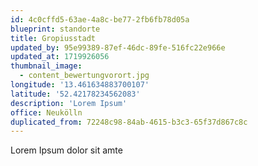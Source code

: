 ```yaml
---
id: 4c0cffd5-63ae-4a8c-be77-2fb6fb78d05a
blueprint: standorte
title: Gropiusstadt
updated_by: 95e99389-87ef-46dc-89fe-516fc22e966e
updated_at: 1719926056
thumbnail_image:
  - content_bewertungvorort.jpg
longitude: '13.461634883700107'
latitude: '52.42178234562083'
description: 'Lorem Ipsum'
office: Neukölln
duplicated_from: 72248c98-84ab-4615-b3c3-65f37d867c8c
---
```

Lorem Ipsum dolor sit amte